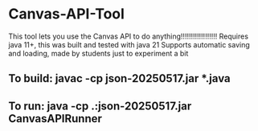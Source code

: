 # Canvas-API-Tool
This tool lets you use the Canvas API to do anything!!!!!!!!!!!!!!!!!!
Requires java 11+, this was built and tested with java 21
Supports automatic saving and loading, made by students just to experiment a bit
## To build: javac -cp json-20250517.jar *.java
## To run: java -cp .:json-20250517.jar CanvasAPIRunner
